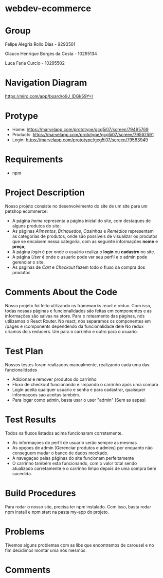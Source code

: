 # webdev-ecommerce

# Group
Felipe Alegria Rollo Dias - 9293501

Glauco Henrique Borges da Costa - 10295134

Luca Faria Curcio - 10295502

# Navigation Diagram
https://miro.com/app/board/o9J_lDGk59Y=/

# Protype
- Home: https://marvelapp.com/prototype/gcg5i07/screen/79495769
- Products: https://marvelapp.com/prototype/gcg5i07/screen/79562591
- Login: https://marvelapp.com/prototype/gcg5i07/screen/79563949

# Requirements
- npm

# Project Description
Nosso projeto consiste no desenvolvimento do site de um site para um petshop ecommerce:
- A página *home* representa a página inicial do site, com destaques de alguns produtos do site;
- As páginas *Alimentos*, *Brinquedos*, *Casinhas* e *Remédios* representam as categorias de produtos, onde são possíveis de visualizar os produtos que se encaixem nessa categoria, com as seguinte informações **nome** e **preço**;
- A página *login* é por onde o usuário realiza o **login** ou **cadastro** no site.
- A página *User* é onde o usuario pode ver seu perfil e o admin pode gerenciar o site.
- As paginas de *Cart* e *Checkout* fazem todo o fluxo da compra dos produtos

# Comments About the Code
 Nosso projeto foi feito utilizando os frameworks react e redux. Com isso, todas nossas páginas e funcionalidades são feitas em componentes e as informações são salvas na store.
 Para o roteamento das páginas, nós utilizamos o React Router.
 No react, nós separamos os componentes em /pages e /components dependendo da funcionalidade dele
 No redux criamos dois reducers. Um para o carrinho e outro para o usuario.

 
# Test Plan
Nossos testes foram realizados manualmente, realizando cada uma das funcionalidades
- Adicionar e remover produtos do carrinho
- Fluxo de checkout funcionando e limpando o carrinho após uma compra
- Login aceita qualquer usuario e senha e para cadastrar, quaisquer informaçoes sao aceitas também.
- Para logar como admin, basta usar o user "admin" (Sem as aspas)

# Test Results
Todos os fluxos listados acima funcionaram corretamente.
- As informaçoes do perfil de usuario serão sempre as mesmas
- As opçoes de admin (Gerenciar produtos e admins) por enquanto não conseguem mudar o banco de dados mockado.
- A navegaçao pelas páginas do site funcionam perfeitamente
- O carrinho também esta funcionando, com o valor total sendo atualizado corretamente e o carrinho limpo depois de uma compra bem sucedida.


# Build Procedures
Para rodar o nosso site, precisa ter npm instalado.
Com isso, basta rodar npm install e npm start na pasta my-app do projeto.

# Problems
Tivemos alguns problemas com as libs que encontramos de carousel e no fim decidimos montar uma nós mesmos.

# Comments
